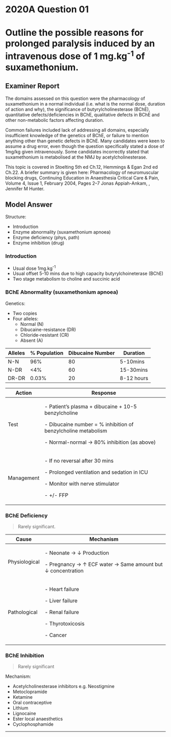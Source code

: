 <div class = "saq"> 

# 2020A Question 01 
# Outline the possible reasons for prolonged paralysis induced by an intravenous dose of 1 mg.kg<sup>-1</sup> of suxamethonium.


## Examiner Report
The domains assessed on this question were the pharmacology of suxamethonium in a normal individual (i.e. what is the normal dose, duration of action and why), the significance of butyrylcholinesterase (BChE), quantitative defects/deficiencies in BChE, qualitative defects in BChE and other non-metabolic factors affecting duration.


Common failures included lack of addressing all domains, especially insufficient knowledge of the genetics of BChE, or failure to mention anything other than genetic defects in BChE. Many candidates were keen to assume a drug error, even though the question specifically stated a dose of 1mg/kg given intravenously. Some candidates incorrectly stated that suxamethonium is metabolised at the NMJ by acetylcholinesterase.


This topic is covered in Stoelting 5th ed Ch.12, Hemmings & Egan 2nd ed Ch.22. A briefer summary is given here: Pharmacology of neuromuscular blocking drugs, Continuing Education in Anaesthesia Critical Care & Pain, Volume 4, Issue 1, February 2004, Pages 2–7 Jonas Appiah-Ankam, , Jennifer M Hunter.

## Model Answer
Structure:

- Introduction
- Enzyme abnormality (suxamethonium apnoea)
- Enzyme deficiency (phys, path)
- Enzyme inhibition (drug)

### Introduction
- Usual dose 1mg.kg<sup>-1</sup>
- Usual offset 5-10 mins due to high capacity butyrylchoineterase (BChE)
- Two stage metabolism to choline and succinic acid

### BChE Abnormality (suxamethonium apnoea)

Genetics:

* Two copies
* Four alleles:
	* Normal (N)
	* Dibucaine-resistance (DR)
	* Chloride-resistant (CR)
	* Absent (A)


|Alleles|% Population|Dibucaine Number|Duration|
| -- | -- | -- | -- |
|N-N|96%|80|5-10mins|
|N-DR|<4%|60|15-30mins|
|DR-DR|0.03%|20|8-12 hours|

|Action|Response|
| -- | -- |
|Test|<p>- Patient’s plasma + dibucaine + 10-5 benzylcholine</p><p>- Dibucaine number = % inhibition of benzylcholine metabolism</p><p>- Normal-normal → 80% inhibition (as above)</p>|
|Management|<p>- If no reversal after 30 mins</p><p>- Prolonged ventilation and sedation in ICU</p><p>- Monitor with nerve stimulator</p><p>- +/- FFP</p>|

### BChE Deficiency

>Rarely significant.


|Cause|Mechanism|
| -- | -- |
|Physiological|<p>- Neonate → ↓ Production</p><p>- Pregnancy → ↑ ECF water → Same amount but ↓ concentration</p>|
|Pathological|<p>- Heart failure</p><p>- Liver failure</p><p>- Renal failure</p><p>- Thyrotoxicosis</p><p>- Cancer</p>|

### BChE Inhibition
>Rarely significant


Mechanism:

- Acetylcholinesterase inhibitors e.g. Neostigmine
- Metoclopramide
- Ketamine
- Oral contraceptive
- Lithium
- Lignocaine
- Ester local anaesthetics
- Cyclophosphamide




--- 

</div>